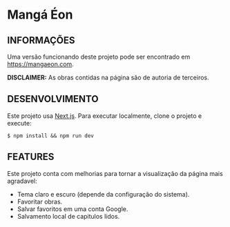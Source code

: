 # Mangá Éon

## INFORMAÇÕES

Uma versão funcionando deste projeto pode ser encontrado em https://mangaeon.com.

**DISCLAIMER:** As obras contidas na página são de autoria de terceiros.

## DESENVOLVIMENTO

Este projeto usa [Next.js](https://nextjs.org/). Para executar localmente, clone o projeto e execute:

```console
$ npm install && npm run dev
```

## FEATURES

Este projeto conta com melhorias para tornar a visualização da página mais agradavel:

- Tema claro e escuro (depende da configuração do sistema).
- Favoritar obras.
- Salvar favoritos em uma conta Google.
- Salvamento local de capitulos lidos.
